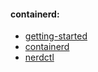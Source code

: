 #### containerd:
- [getting-started](https://github.com/containerd/containerd/blob/main/docs/getting-started.md)
- [containerd](https://github.com/containerd/containerd/releases)
- [nerdctl](https://github.com/containerd/nerdctl/releases)
